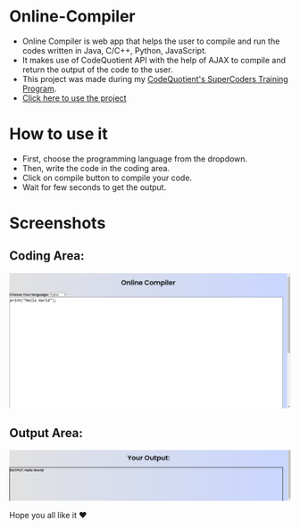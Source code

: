 # Online-Compiler

- Online Compiler is web app that helps the user to compile and run the codes written in Java, C/C++, Python, JavaScript.
- It makes use of CodeQuotient API with the help of AJAX to compile and return the output of the code to the user.
- This project was made during my [CodeQuotient's SuperCoders Training Program](https://codequotient.com/profile/AbhinandanAdhikari).
- [Click here to use the project](https://online-compiler-3p34g82flavkzzt14lh.web.codequotient.com/)
# How to use it

- First, choose the programming language from the dropdown.
- Then, write the code in the coding area.
- Click on compile button to compile your code.
- Wait for few seconds to get the output.

# Screenshots
## Coding Area:
![image](ScreenShots/Screenshot-1.png)

## Output Area:
![image](ScreenShots/Screenshot-2.png)


Hope you all like it :heart:
